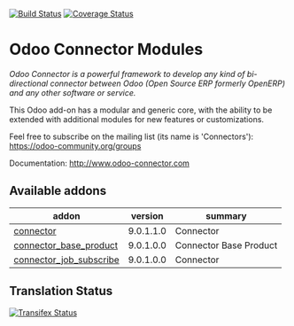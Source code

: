 [![Build Status](https://travis-ci.org/OCA/connector.svg?branch=9.0)](https://travis-ci.org/OCA/connector)
[![Coverage Status](https://coveralls.io/repos/OCA/connector/badge.png?branch=9.0)](https://coveralls.io/r/OCA/connector?branch=9.0)


Odoo Connector Modules
======================

*Odoo Connector is a powerful framework to develop any kind of bi-directional connector between Odoo (Open Source ERP formerly OpenERP) and any other software or service.*

This Odoo add-on has a modular and generic core, with the ability to be extended with additional modules for new features or customizations.

Feel free to subscribe on the mailing list (its name is 'Connectors'):
https://odoo-community.org/groups

Documentation:
http://www.odoo-connector.com

[//]: # (addons)

Available addons
----------------
addon | version | summary
--- | --- | ---
[connector](connector/) | 9.0.1.1.0 | Connector
[connector_base_product](connector_base_product/) | 9.0.1.0.0 | Connector Base Product
[connector_job_subscribe](connector_job_subscribe/) | 9.0.1.0.0 | Connector

[//]: # (end addons)

Translation Status
------------------
[![Transifex Status](https://www.transifex.com/projects/p/OCA-connector-9-0/chart/image_png)](https://www.transifex.com/projects/p/OCA-connector-9-0)

